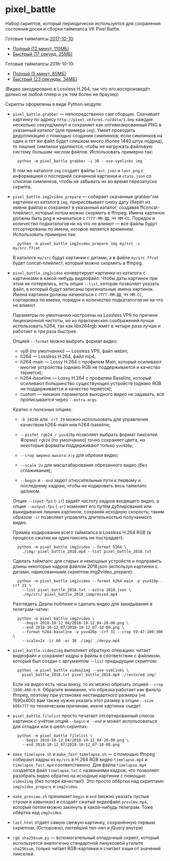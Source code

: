 # pixel_battle

Набор скриптов, который периодически используется для сохранения состояния
доски и сборки таймлапса VK Pixel Battle.

Готовые таймлапсы [2017-10-10](http://telegra.ph/Polnaya-istoriya-pervoj-pikselnoj-vojny-VKontakte-10-13):

*  [Полный (12 минут, 110МБ)](https://andreymal.org/files/pixel_battle/timelapse.mp4)
*  [Быстрый (17 секунд, 25МБ)](https://andreymal.org/files/pixel_battle/timelapse_fast.mp4)

Готовые таймлапсы 2018-10-10:

*  [Полный (5 минут, 85МБ)](https://andreymal.org/files/pixel_battle/timelapse_2018-10-10.mp4)
*  [Быстрый (23 секунды, 34МБ)](https://andreymal.org/files/pixel_battle/timelapse_2018-10-10_fast.mp4)

(Видео закодировано в Lossless H.264, так что его воспроизведёт далеко не любой
плеер и уж тем более не браузер)

Скрипты оформлены в виде Python-модуля:

* `pixel_battle.grabber` — непосредственно сам сборщик. Скачивает картинку
  по адресу `http://pixel.vkforms.ru/data/1.bmp` каждые несколько секунд/минут
  и сохраняет как оптимизированный PNG в указанный каталог (для примера `img`).
  Умеет проводить дедупликацию с помощью создания симлинков; если симлинков
  на один и тот же файл будет слишком много (более 1440 штук подряд),
  то лишние симлинки удаляются, чтобы не нагружать файловую систему большим
  числом файлов. Использовать примерно так:

        python -m pixel_battle grabber -i 30 --use-symlinks img

  В том же каталоге `img` создаёт файлы `last.json` и `last.png` с информацией
  о последней скачанной картинки и `state.json` со списком симлинков, чтобы
  не забывать их во время перезапуска скрипта.

* `pixel_battle.img2video_prepare` — собирает скачанные grabber'ом картинки из
  каталога `img`, пририсовывает снизу дату (берёт из имени файла) и сохраняет
  в указанный каталог, создавая ffconcat-плейлист, который потом можно скормить
  в ffmpeg. Имена картинок должны быть png и начинаться с `ГГГГ-ММ-ДД_ЧЧ-ММ-СС`.
  Порядок и количество подкаталогов ни на что не влияют — все файлы будут
  отсортированы по имени, которое является временем. Использовать примерно так:

        python -m pixel_battle img2video_prepare img my/src -c my/src.ffcat

  В каталоге `my/src` будут картинки с датами, а в файле `my/src.ffcat` будет
  concat-плейлист, который можно скормить в ffmpeg.

* `pixel_battle.img2video` конвертирует картинки из каталога с картинками
  в какой-нибудь видеофайл. Чтобы даты картинок при этом не потерялись,
  есть опция `--list`, которая позволяет указать файл, в который будут записаны
  оригинальные имена картинок.
  Имена картинок должны начинаться с `ГГГГ-ММ-ДД_ЧЧ-ММ-СС`, сортировка по имени,
  порядок и количество подкаталогов ни на что не влияют.

  Параметры по умолчанию настроены на Lossless VP9 по причине лицензионной
  чистоты, но из практических соображений лучше использовать h264, так как
  libx264rgb жмёт в четыре раза лучше и работает в три раза быстрее.

  Опцией `--format` можно выбрать формат видео:

  * vp9 (по умолчанию) — Lossless VP9, файл webm;
  * h264 — Lossless H.264, файл mp4;
  * h264-main — Lossy H.264 с профилем Main, который осиливают многие устройства
    (однако RGB не поддерживается и качество теряется);
  * h264-baseline — Lossy H.264 с профилем Baseline, который осиливают
    большинство существующих устройств (однако RGB не поддерживается и качество
    теряется);
  * custom — никаких параметров выходного видео не задавать, всё прописывается
    через `--extra-args`.

  Кратко о полезных опциях:

  * `-b 1024k` или `-crf 29` можно использовать для управления качеством
    h264-main или h264-baseline;

  * `--pixfmt rgb24 / yuv420p` позволяет выбрать формат пикселей. Формат `rgb24`
    (по умолчанию) точно сохраняет цвета, но некоторые форматы поддерживают
    только `yuv420p`;

  * `--crop ширина:высота:x:y` для обрезки видео;

  * `--scale 2x` для масштабирования обрезанного видео (без сглаживания);

  * `--begin` и `--end` задют относительные пути к первому и последнему кадрам,
    чтобы не кодировать весь таймлапс целиком.

  Опция `--input-fps` (`-ir`) задаёт частоту кадров входящего видео, а опция
  `--output-fps` (`-or`) изменяет его путём дублирования или выкидывания лишних
  картинок, сохраняя исходную скорость; таким образом `-ir` позволяет управлять
  длительностью получаемого видео.

  Пример кодирования всего таймлапса в Lossless H.264 RGB (в процессе сжатия
  ни один пиксель не пострадает):

        python -m pixel_battle img2video --format h264 \
          ./img/ pixel_battle_2018.mp4 --list pixel_battle_2018.txt

  Сделать таймлапс для старых и немощных устройств и подправить длины
  некоторых кадров файлом 2018.json (используя картинки с датами, нарисованными
  скриптом img2video_prepare):

        python -m pixel_battle img2video --format h264-main -p yuv420p -crf 21 \
          --list pixel_battle_2018.txt --extra 2018.json \
          ./my/src/ pixel_battle_2018_compressed.mp4

  Разглядеть Дерпи поближе и сделать видео для закидывания в телеграм-чатик:

        python -m pixel_battle img2video \
          --begin 2018-10-12_04/2018-10-12_04-20-00.png \
          --end 2018-10-12_07/2018-10-12_07-10-00.png \
          --format h264-baseline -p yuv420p -crf 31 --crop 59:47:100:300 \
          --scale=2x -ir 60 -or 30 ./img/ ./derpy.mp4

* `pixel_battle.video2img` выполняет обратную операцию: читает видеофайл
  и сохраняет кадры в файлы в соответствии с файликом, который был создан
  с аргументом `--list` предыдущим скриптом:

        python -m pixel_battle video2img --use-symlinks \
          pixel_battle_2018.txt pixel_battle_2018.mp4 ./restored_img/

  Если на видео есть часы внизу, то их можно обрезать опцией
  `--crop 1590:400:0:0`. Обратите внимание, что обрезка работает как фильтр
  ffmpeg, поэтому при установке нестандартного размера (не 1590x400) вам также
  нужно указать этот размер в опции `--size 666x777` по техническим причинам,
  иначе картинка съедет.

* `pixel_battle.filelist` просто печатает отсортированный список картинок
  с учётом опций `--begin` и `--end` и может использоваться для отладки или
  в шелл-скриптах:

        python -m pixel_battle filelist \
          --begin 2018-10-12_04/2018-10-12_04-20-00.png \
          --end 2018-10-12_07/2018-10-12_07-10-00.png

* `make_timelapse.sh` и `make_fast_timelapse.sh` — с помощью ffmpeg собирают
  кадры из `my/src` в H.264 RGB видео `timelapse.mp4` и
  `timelapse_fast.mp4` соответственно. Для файла `timelapse.mp4` создаётся
  файл `timelapse.txt` с названиями кадров, что позволяет разобрать видео
  обратно на исходные картинки с помощью `video2img` (без потери качества!).
  Это просто обёртки над скриптами `img2video_prepare` и `img2video`.

* `make_preview.sh` принимает `begin` и `end` (можно указать пустые строки
  в кавычках) и создаёт сжатый видеофайл `preview.mp4`, который потом можно
  закинуть в какой-нибудь телеграм. Тоже обёртка над `img2video`.

* `last.html` отдаёт самую свежую картинку, сохранённую первым скриптом.
  (Осторожно, лютейший тяп-ляп и jQuery внутри)

* `rgb_sha256sum.py` — вспомогательный отладочный скрипт, который используется
  аналогично стандартной линуксовой утилите `sha256sum`, только читает
  RGB-картинки и считает хэши от значений пикселей.
